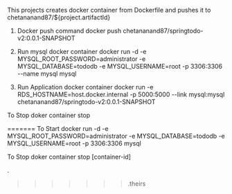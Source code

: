 This projects creates docker container from Dockerfile and pushes it to
chetananand87/${project.artifactId}

1) Docker push command
docker push chetananand87/springtodo-v2:0.0.1-SNAPSHOT

2) Run mysql docker container
docker run -d -e MYSQL_ROOT_PASSWORD=administrator -e MYSQL_DATABASE=tododb -e MYSQL_USERNAME=root -p 3306:3306 --name mysql mysql


2) Run Application docker container
docker run -e RDS_HOSTNAME=host.docker.internal -p 5000:5000 --link mysql:mysql chetananand87/springtodo-v2:0.0.1-SNAPSHOT

To Stop
doker container stop <container-id>








=======
To Start
docker run -d -e MYSQL_ROOT_PASSWORD=administrator -e MYSQL_DATABASE=tododb -e MYSQL_USERNAME=root -p 3306:3306 mysql

To Stop
doker container stop [container-id]

.
>>>>>>> .theirs
